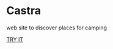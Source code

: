 # Castra
web site to discover places for camping

[TRY IT](https://obscure-meadow-45688.herokuapp.com/)
